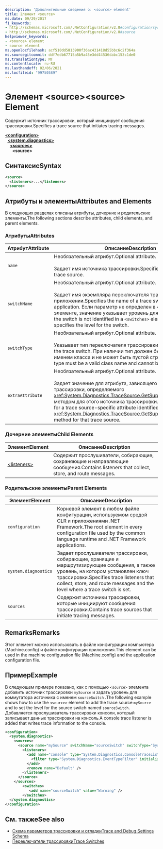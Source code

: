 ```yaml
---
description: 'Дополнительные сведения о: <source> element'
title: Элемент <source>
ms.date: 09/29/2017
f1_keywords:
- http://schemas.microsoft.com/.NetConfiguration/v2.0#configuration/system.diagnostics/sources/source
- http://schemas.microsoft.com/.NetConfiguration/v2.0#source
helpviewer_keywords:
- <source> element
- source element
ms.openlocfilehash: acf510dd5813900f36ac431418d55bbc6c2f364a
ms.sourcegitcommit: ddf7edb67715a5b9a45e3dd44536dabc153c1de0
ms.translationtype: MT
ms.contentlocale: ru-RU
ms.lasthandoff: 02/06/2021
ms.locfileid: "99750589"
---
```

# <a name="source-element"></a><span data-ttu-id="047f8-103">Элемент \<source></span><span class="sxs-lookup"><span data-stu-id="047f8-103">\<source> Element</span></span>

<span data-ttu-id="047f8-104">Содержит источник трассировки, который инициирует сообщения трассировки.</span><span class="sxs-lookup"><span data-stu-id="047f8-104">Specifies a trace source that initiates tracing messages.</span></span>  

[**\<configuration>**](../configuration-element.md)\
&nbsp;&nbsp;[**\<system.diagnostics>**](system-diagnostics-element.md)\
&nbsp;&nbsp;&nbsp;&nbsp;[**\<sources>**](sources-element.md)\
&nbsp;&nbsp;&nbsp;&nbsp;&nbsp;&nbsp;**\<source>**

## <a name="syntax"></a><span data-ttu-id="047f8-105">Синтаксис</span><span class="sxs-lookup"><span data-stu-id="047f8-105">Syntax</span></span>  
  
```xml  
<source>
  <listeners>...</listeners>  
</source>  
```  
  
## <a name="attributes-and-elements"></a><span data-ttu-id="047f8-106">Атрибуты и элементы</span><span class="sxs-lookup"><span data-stu-id="047f8-106">Attributes and Elements</span></span>  

 <span data-ttu-id="047f8-107">В следующих разделах описаны атрибуты, дочерние и родительские элементы.</span><span class="sxs-lookup"><span data-stu-id="047f8-107">The following sections describe attributes, child elements, and parent elements.</span></span>  
  
### <a name="attributes"></a><span data-ttu-id="047f8-108">Атрибуты</span><span class="sxs-lookup"><span data-stu-id="047f8-108">Attributes</span></span>  
  
|<span data-ttu-id="047f8-109">Атрибут</span><span class="sxs-lookup"><span data-stu-id="047f8-109">Attribute</span></span>|<span data-ttu-id="047f8-110">Описание</span><span class="sxs-lookup"><span data-stu-id="047f8-110">Description</span></span>|  
|---------------|-----------------|  
|`name`|<span data-ttu-id="047f8-111">Необязательный атрибут.</span><span class="sxs-lookup"><span data-stu-id="047f8-111">Optional attribute.</span></span><br /><br /> <span data-ttu-id="047f8-112">Задает имя источника трассировки.</span><span class="sxs-lookup"><span data-stu-id="047f8-112">Specifies the name of the trace source.</span></span>|  
|`switchName`|<span data-ttu-id="047f8-113">Необязательный атрибут.</span><span class="sxs-lookup"><span data-stu-id="047f8-113">Optional attribute.</span></span><br /><br /> <span data-ttu-id="047f8-114">Задает имя экземпляра переключателя трассировки в приложении.</span><span class="sxs-lookup"><span data-stu-id="047f8-114">Specifies the name of a trace switch instance in the application.</span></span> <span data-ttu-id="047f8-115">Если параметр не определен в `<switches>` элементе, значение указывает уровень для переключателя.</span><span class="sxs-lookup"><span data-stu-id="047f8-115">If the switch is not identified in a `<switches>` element, the value specifies the level for the switch.</span></span>|  
|`switchType`|<span data-ttu-id="047f8-116">Необязательный атрибут.</span><span class="sxs-lookup"><span data-stu-id="047f8-116">Optional attribute.</span></span><br /><br /> <span data-ttu-id="047f8-117">Указывает тип переключателя трассировки.</span><span class="sxs-lookup"><span data-stu-id="047f8-117">Specifies the type of the trace switch.</span></span> <span data-ttu-id="047f8-118">При наличии тип должен быть допустимым именем класса и не может быть пустой строкой.</span><span class="sxs-lookup"><span data-stu-id="047f8-118">If present, the type must be a valid class name and cannot be an empty string.</span></span>|  
|`extraAttribute`|<span data-ttu-id="047f8-119">Необязательный атрибут.</span><span class="sxs-lookup"><span data-stu-id="047f8-119">Optional attribute.</span></span><br /><br /> <span data-ttu-id="047f8-120">Задает значение для атрибута, зависящего от источника трассировки, определяемого <xref:System.Diagnostics.TraceSource.GetSupportedAttributes%2A> методом для этого источника трассировки.</span><span class="sxs-lookup"><span data-stu-id="047f8-120">Specifies the value for a trace source-specific attribute identified by the <xref:System.Diagnostics.TraceSource.GetSupportedAttributes%2A> method for that trace source.</span></span>|  
  
### <a name="child-elements"></a><span data-ttu-id="047f8-121">Дочерние элементы</span><span class="sxs-lookup"><span data-stu-id="047f8-121">Child Elements</span></span>  
  
|<span data-ttu-id="047f8-122">Элемент</span><span class="sxs-lookup"><span data-stu-id="047f8-122">Element</span></span>|<span data-ttu-id="047f8-123">Описание</span><span class="sxs-lookup"><span data-stu-id="047f8-123">Description</span></span>|  
|-------------|-----------------|  
|[\<listeners>](listeners-element-for-source.md)|<span data-ttu-id="047f8-124">Содержит прослушиватели, собирающие, сохраняющие и направляющие сообщения.</span><span class="sxs-lookup"><span data-stu-id="047f8-124">Contains listeners that collect, store, and route messages.</span></span>|  
  
### <a name="parent-elements"></a><span data-ttu-id="047f8-125">Родительские элементы</span><span class="sxs-lookup"><span data-stu-id="047f8-125">Parent Elements</span></span>  
  
|<span data-ttu-id="047f8-126">Элемент</span><span class="sxs-lookup"><span data-stu-id="047f8-126">Element</span></span>|<span data-ttu-id="047f8-127">Описание</span><span class="sxs-lookup"><span data-stu-id="047f8-127">Description</span></span>|  
|-------------|-----------------|  
|`configuration`|<span data-ttu-id="047f8-128">Корневой элемент в любом файле конфигурации, используемом средой CLR и приложениями .NET Framework.</span><span class="sxs-lookup"><span data-stu-id="047f8-128">The root element in every configuration file used by the common language runtime and .NET Framework applications.</span></span>|  
|`system.diagnostics`|<span data-ttu-id="047f8-129">Задает прослушиватели трассировки, собирающие, хранящие и маршрутизирующие сообщения, а также уровень, на котором установлен ключ трассировки.</span><span class="sxs-lookup"><span data-stu-id="047f8-129">Specifies trace listeners that collect, store, and route messages and the level where a trace switch is set.</span></span>|  
|`sources`|<span data-ttu-id="047f8-130">Содержит источники трассировки, которые инициируют сообщения трассировки.</span><span class="sxs-lookup"><span data-stu-id="047f8-130">Contains trace sources that initiate tracing messages.</span></span>|  
  
## <a name="remarks"></a><span data-ttu-id="047f8-131">Remarks</span><span class="sxs-lookup"><span data-stu-id="047f8-131">Remarks</span></span>  

 <span data-ttu-id="047f8-132">Этот элемент можно использовать в файле конфигурации компьютера (Machine.config) и файле конфигурации приложения.</span><span class="sxs-lookup"><span data-stu-id="047f8-132">This element can be used in the machine configuration file (Machine.config) and the application configuration file.</span></span>  
  
## <a name="example"></a><span data-ttu-id="047f8-133">Пример</span><span class="sxs-lookup"><span data-stu-id="047f8-133">Example</span></span>  

 <span data-ttu-id="047f8-134">В следующем примере показано, как с помощью `<source>` элемента добавить источник трассировки `mySource` и задать уровень для коммутатора источника с именем `sourceSwitch` .</span><span class="sxs-lookup"><span data-stu-id="047f8-134">The following example shows how to use the `<source>` element to add the trace source `mySource` and to set the level for the source switch named `sourceSwitch`.</span></span> <span data-ttu-id="047f8-135">Добавляется прослушиватель трассировки консоли, который записывает данные трассировки на консоль.</span><span class="sxs-lookup"><span data-stu-id="047f8-135">A console trace listener is added that writes trace information to the console.</span></span>  
  
```xml  
<configuration>  
  <system.diagnostics>  
    <sources>  
      <source name="mySource" switchName="sourceSwitch" switchType="System.Diagnostics.SourceSwitch"  >  
        <listeners>  
          <add name="console" type="System.Diagnostics.ConsoleTraceListener" >  
            <filter type="System.Diagnostics.EventTypeFilter" initializeData="Error" />  
          </add>  
          <remove name="Default" />  
        </listeners>  
      </source>  
    </sources>  
        <switches>  
           <add name="sourceSwitch" value="Warning" />  
        </switches>
  </system.diagnostics>
</configuration>  
```  
  
## <a name="see-also"></a><span data-ttu-id="047f8-136">См. также</span><span class="sxs-lookup"><span data-stu-id="047f8-136">See also</span></span>

- [<span data-ttu-id="047f8-137">Схема параметров трассировки и отладки</span><span class="sxs-lookup"><span data-stu-id="047f8-137">Trace and Debug Settings Schema</span></span>](index.md)
- [<span data-ttu-id="047f8-138">Переключатели трассировки</span><span class="sxs-lookup"><span data-stu-id="047f8-138">Trace Switches</span></span>](../../../debug-trace-profile/trace-switches.md)
